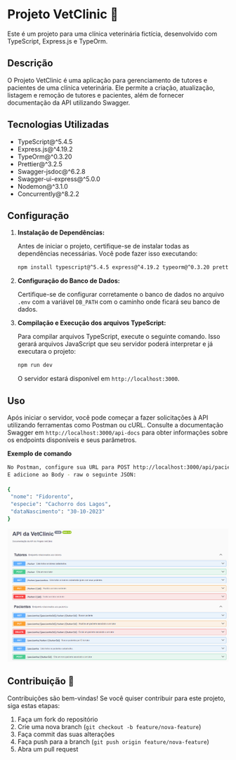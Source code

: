 # Projeto VetClinic :dog:

Este é um projeto para uma clínica veterinária fictícia, desenvolvido com TypeScript, Express.js e TypeOrm.

## Descrição

O Projeto VetClinic é uma aplicação para gerenciamento de tutores e pacientes de uma clínica veterinária. Ele permite a criação, atualização, listagem e remoção de tutores e pacientes, além de fornecer documentação da API utilizando Swagger.

## Tecnologias Utilizadas

- TypeScript@^5.4.5
- Express.js@^4.19.2
- TypeOrm@^0.3.20
- Prettier@^3.2.5
- Swagger-jsdoc@^6.2.8
- Swagger-ui-express@^5.0.0
- Nodemon@^3.1.0
- Concurrently@^8.2.2

## Configuração

1. **Instalação de Dependências:**

   Antes de iniciar o projeto, certifique-se de instalar todas as dependências necessárias. Você pode fazer isso executando:

   ```bash
   npm install typescript@^5.4.5 express@^4.19.2 typeorm@^0.3.20 prettier@^3.2.5 swagger-jsdoc@^6.2.8 swagger-ui-express@^5.0.0 nodemon@^3.1.0 concurrently@^8.2.2
   ```

2. **Configuração do Banco de Dados:**

   Certifique-se de configurar corretamente o banco de dados no arquivo `.env` com a variável `DB_PATH` com o caminho onde ficará seu banco de dados.

3. **Compilação e Execução dos arquivos TypeScript:**

   Para compilar arquivos TypeScript, execute o seguinte comando. Isso gerará arquivos JavaScript que seu servidor poderá interpretar e já executara o projeto:

   ```bash
   npm run dev
   ```

   O servidor estará disponível em `http://localhost:3000`.

## Uso

Após iniciar o servidor, você pode começar a fazer solicitações à API utilizando ferramentas como Postman ou cURL. Consulte a documentação Swagger em `http://localhost:3000/api-docs` para obter informações sobre os endpoints disponíveis e seus parâmetros.

**Exemplo de comando**

```bash
No Postman, configure sua URL para POST http://localhost:3000/api/paciente/1
E adicione ao Body - raw o seguinte JSON:

{
 "nome": "Fidorento",
 "especie": "Cachorro dos Lagos",
 "dataNascimento": "30-10-2023"
}
```
![Imagem](src/images/api.png)


## Contribuição :tiger:

Contribuições são bem-vindas! Se você quiser contribuir para este projeto, siga estas etapas:

1. Faça um fork do repositório
2. Crie uma nova branch (`git checkout -b feature/nova-feature`)
3. Faça commit das suas alterações
4. Faça push para a branch (`git push origin feature/nova-feature`)
5. Abra um pull request
